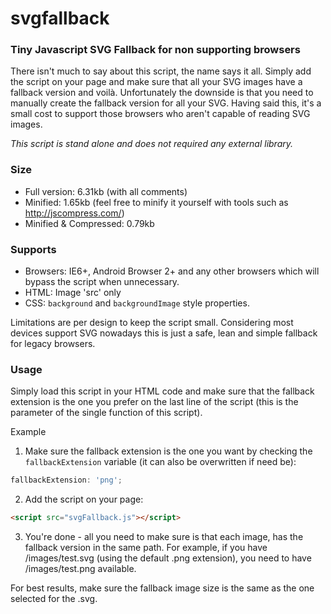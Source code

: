svgfallback
===========

### Tiny Javascript SVG Fallback for non supporting browsers

There isn't much to say about this script, the name says it all. Simply add the script on your page and make sure that all your SVG images have a fallback version and voilà. Unfortunately the downside is that you need to manually create the fallback version for all your SVG. Having said this, it's a small cost to support those browsers who aren't capable of reading SVG images.

_This script is stand alone and does not required any external library._

### Size

- Full version: 6.31kb (with all comments)
- Minified: 1.65kb (feel free to minify it yourself with tools such as http://jscompress.com/)
- Minified & Compressed: 0.79kb

### Supports
 - Browsers: IE6+, Android Browser 2+ and any other browsers which will bypass the script when unnecessary.
 - HTML: Image 'src' only
 - CSS: `background` and `backgroundImage` style properties.

Limitations are per design to keep the script small. Considering most devices support SVG nowadays this is just a safe, lean and simple fallback for legacy browsers.

### Usage

Simply load this script in your HTML code and make sure that the fallback extension is the one you prefer on the last line of the script (this is the parameter of the single function of this script).

Example

1) Make sure the fallback extension is the one you want by checking the `fallbackExtension` variable (it can also be overwritten if need be):

```javascript
fallbackExtension: 'png';
```

2) Add the script on your page:

```html
<script src="svgFallback.js"></script>
```

3) You're done - all you need to make sure is that each image, has the fallback version in the same path. For example, if you have /images/test.svg (using the default .png extension), you need to have /images/test.png available.

For best results, make sure the fallback image size is the same as the one selected for the .svg.
